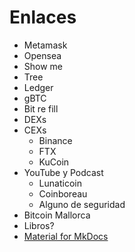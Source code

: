 # Enlaces 

- Metamask
- Opensea
- Show me
- Tree
- Ledger
- gBTC
- Bit re fill
- DEXs
- CEXs
  - Binance
  - FTX
  - KuCoin
- YouTube y Podcast
  - Lunaticoin
  - Coinboreau
  - Alguno de seguridad
- Bitcoin Mallorca
- Libros?
- [Material for MkDocs](https://squidfunk.github.io/mkdocs-material/)
